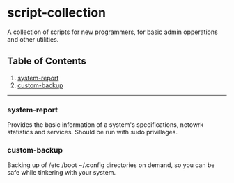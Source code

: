 # script-collection
A collection of scripts for new programmers, for basic admin opperations and other utilities.

## Table of Contents
1. [system-report](#system-report)
2. [custom-backup](#custom-backup)
---

### system-report

Provides the basic information of a system's specifications, netowrk statistics and services. Should be run with sudo privillages.

### custom-backup

Backing up of /etc /boot ~/.config directories on demand, so you can be safe while tinkering with your system.
